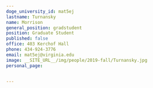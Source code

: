 ```yaml
---
doge_university_id: mat5ej
lastname: Turnansky
name: Morrison
general_position: gradstudent
position: Graduate Student
published: false
office: 403 Kerchof Hall
phone: 434-924-3776
email: mat5ej@virginia.edu
image: __SITE_URL__/img/people/2019-fall/Turnansky.jpg
personal_page:


---
```

